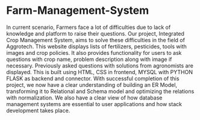 # Farm-Management-System
In current scenario, Farmers face a lot of difficulties due to lack of knowledge 
and platform to raise their questions. Our project, Integrated Crop Management 
System, aims to solve these difficulties in the field of Aggrotech. This website 
displays lists of fertilizers, pesticides, tools with images and crop policies. It also 
provides functionality for users to ask questions with crop name, problem 
description along with image if necessary. Previously asked questions with 
solutions from agronomists are displayed. This is built using HTML, CSS in 
frontend, MYSQL with PYTHON FLASK as backend and connector. With 
successful completion of this project, we now have a clear understanding of 
building an ER Model, transforming it to Relational and Schema model and 
optimizing the relations with normalization. We also have a clear view of how 
database management systems are essential to user applications and how stack 
development takes place. 
